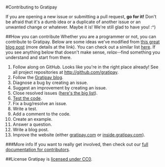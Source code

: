 #Contributing to Gratipay

If you are opening a new issue or submitting a pull request, **go for it!** Don't be afraid that it's a dumb idea or a duplicate of another issue or an unwanted change or whatever. Maybe it is! We're still glad to have you! :^)

##How you can contribute
Whether you are a programmer or not, you can contribute to Gratipay. Below are some ideas we've modified from [this great blog post](http://blog.smartbear.com/programming/14-ways-to-contribute-to-open-source-without-being-a-programming-genius-or-a-rock-star/) (more details at the link). You can check out a similar list [here](http://24pullrequests.com/contributing). If you see anything below that doesn't make sense, _relax_--find something you understand and start from there.

1. Follow along on GitHub. Looks like you're in the right place already! See all project repositories at http://github.com/gratipay.
1. Follow the [Gratipay blog](https://medium.com/gratipay-blog).
1. Diagnose a bug by creating an issue.
1. Suggest an improvement by creating an issue.
1. Close resolved issues ([here's the big list](https://github.com/issues?q=is%3Aopen+user%3Agratipay+sort%3Aupdated-desc)).
1. [Test the code](https://github.com/gratipay/gratipay.com/blob/master/README.md).
1. Fix a bug/resolve an issue.
1. Write a test.
1. Add a comment to the code.
1. Create an example.
1. Answer a question.
1. Write a blog post.
1. Improve the website (either [gratipay.com](http://gratipay.com) or [inside.gratipay.com](http://inside.gratipay.com)).

###More info
If you want to really get involved, then check out our [full documentation for contributors](http://inside.gratipay.com/).

##License
Gratipay is [licensed under CC0](https://github.com/gratipay/gratipay.com/tree/master/COPYING).
